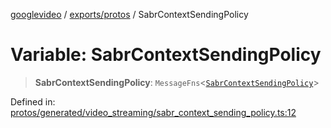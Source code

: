 [googlevideo](../../../README.md) / [exports/protos](../README.md) / SabrContextSendingPolicy

# Variable: SabrContextSendingPolicy

> **SabrContextSendingPolicy**: `MessageFns`\<[`SabrContextSendingPolicy`](../interfaces/SabrContextSendingPolicy.md)\>

Defined in: [protos/generated/video\_streaming/sabr\_context\_sending\_policy.ts:12](https://github.com/LuanRT/googlevideo/blob/5b84100979befab767d819a9606dde964d469341/protos/generated/video_streaming/sabr_context_sending_policy.ts#L12)
